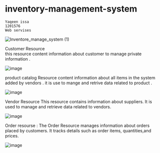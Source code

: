 # inventory-management-system
    Yaqeen issa 
    1201576 
    Web servises 

 ![Inventore_manage_system (1)](https://github.com/yaqeenissa/inventory-management-system/assets/121451794/c14d77b0-9591-4ac8-bf67-09dc03572e3c)


Customer Resource  
this resource content information about customer to manage private information .

![image](https://github.com/yaqeenissa/inventory-management-system/assets/121451794/a06ed479-36e1-4b32-a4a3-24eedabfc4a3)

product catalog  Resource 
content information about all items in the system added by vendors . it is use to mange and retrive data related to product .

![image](https://github.com/yaqeenissa/inventory-management-system/assets/121451794/4a3356db-9c87-4ece-a612-c364fdb143d6)

Vendor Resource This resource contains information about  suppliers. It is used to manage and retrieve data related to vendors.

![image](https://github.com/yaqeenissa/inventory-management-system/assets/121451794/5f677198-86ba-44ea-b9d8-c7a50a01004e)

Order resourse : The Order Resource manages information about orders placed by customers. It tracks details such as order items, quantities,and  prices.

![image](https://github.com/yaqeenissa/inventory-management-system/assets/121451794/37e0ee0b-f0c7-494a-a034-81f84f9b6b9c)






